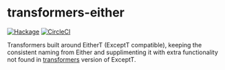 transformers-either
==================

[![Hackage](https://img.shields.io/hackage/v/transformers-either.svg)](https://hackage.haskell.org/package/transformers-either) [![CircleCI](https://circleci.com/gh/tmcgilchrist/transformers-either.svg?style=svg)](https://circleci.com/gh/tmcgilchrist/transformers-either)

Transformers built around EitherT (ExceptT compatible), keeping the consistent naming from Either and supplimenting it
with extra functionality not found in [transformers](http://hackage.haskell.org/package/transformers) version of ExceptT.

